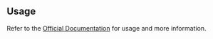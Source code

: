## Usage

Refer to the [Official Documentation](https://wezfurlong.org/wezterm/config/appearance.html) for usage and more information.
